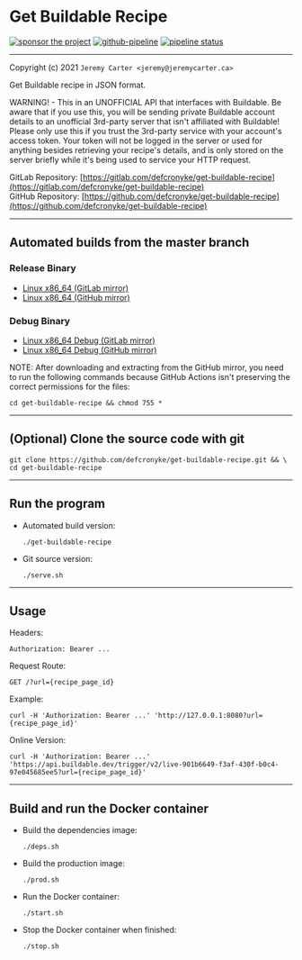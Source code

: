 # Get Buildable Recipe

[![sponsor the project](https://img.shields.io/static/v1?label=Sponsor&message=%E2%9D%A4&logo=GitHub&link=https://github.com/sponsors/defcronyke)](https://github.com/sponsors/defcronyke) [![github-pipeline](https://github.com/defcronyke/get-buildable-recipe/workflows/github-pipeline/badge.svg)](https://github.com/defcronyke/get-buildable-recipe/actions) [![pipeline status](https://gitlab.com/defcronyke/get-buildable-recipe/badges/master/pipeline.svg)](https://gitlab.com/defcronyke/get-buildable-recipe/-/pipelines)

---

Copyright (c) 2021 `Jeremy Carter <jeremy@jeremycarter.ca>`

Get Buildable recipe in JSON format.

WARNING! - This in an UNOFFICIAL API that interfaces with Buildable. Be aware that if you use this, you will be sending private Buildable account details to an unofficial 3rd-party server that isn't affiliated with Buildable! Please only use this if you trust the 3rd-party service with your account's access token. Your token will not be logged in the server or used for anything besides retrieving your recipe's details, and is only stored on the server briefly while it's being used to service your HTTP request.

GitLab Repository: [https://gitlab.com/defcronyke/get-buildable-recipe](https://gitlab.com/defcronyke/get-buildable-recipe)  
GitHub Repository: [https://github.com/defcronyke/get-buildable-recipe](https://github.com/defcronyke/get-buildable-recipe)

---

## Automated builds from the master branch

### Release Binary

- [Linux x86_64 (GitLab mirror)](https://gitlab.com/defcronyke/get-buildable-recipe/-/jobs/artifacts/master/download?job=release-linux-x86_64)
- [Linux x86_64 (GitHub mirror)](https://tinyurl.com/github-artifact?repo=defcronyke/get-buildable-recipe&file=get-buildable-recipe-release-linux-x86_64)

### Debug Binary

- [Linux x86_64 Debug (GitLab mirror)](https://gitlab.com/defcronyke/get-buildable-recipe/-/jobs/artifacts/master/download?job=debug-linux-x86_64)
- [Linux x86_64 Debug (GitHub mirror)](https://tinyurl.com/github-artifact?repo=defcronyke/get-buildable-recipe&file=get-buildable-recipe-debug-linux-x86_64)

NOTE: After downloading and extracting from the GitHub mirror, you need to run the following commands because GitHub Actions isn't preserving the correct permissions for the files:

```shell
cd get-buildable-recipe && chmod 755 *
```

---

## (Optional) Clone the source code with git

```shell
git clone https://github.com/defcronyke/get-buildable-recipe.git && \
cd get-buildable-recipe
```

---

## Run the program

- Automated build version:

  ```shell
  ./get-buildable-recipe
  ```

- Git source version:

  ```shell
  ./serve.sh
  ```

---

## Usage

Headers:

`Authorization: Bearer ...`

Request Route:

`GET /?url={recipe_page_id}`

Example:

```shell
curl -H 'Authorization: Bearer ...' 'http://127.0.0.1:8080?url={recipe_page_id}'
```

Online Version:

```shell
curl -H 'Authorization: Bearer ...' 'https://api.buildable.dev/trigger/v2/live-901b6649-f3af-430f-b0c4-97e045685ee5?url={recipe_page_id}'
```

---

## Build and run the Docker container

- Build the dependencies image:

  ```shell
  ./deps.sh
  ```

- Build the production image:

  ```shell
  ./prod.sh
  ```

- Run the Docker container:

  ```shell
  ./start.sh
  ```

- Stop the Docker container when finished:

  ```shell
  ./stop.sh
  ```
